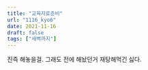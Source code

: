 ```yaml
---
title: "교육자료준비"
url: "1116_kyo6"
date: 2021-11-16
draft: false
tags: ["새벽까지"]
---
```

진즉 해놓을걸. 그래도 전에 해놨던거 재탕해먹긴 싫다.
